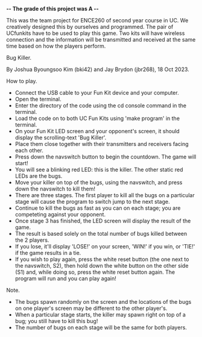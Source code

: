 **-- The grade of this project was A --**

This was the team project for ENCE260 of second year course in UC.
We creatively designed this by ourselves and programmed.
The pair of UCfunkits have to be used to play this game.
Two kits will have wireless connection and the information will be transmitted and received at the same time based on how the players perform.



Bug Killer.

By Joshua Byoungsoo Kim (bki42) and Jay Brydon (jbr268), 18 Oct 2023.

How to play.
 - Connect the USB cable to your Fun Kit device and your computer.
 - Open the terminal.
 - Enter the directory of the code using the cd console command in the terminal.
 - Load the code on to both UC Fun Kits using 'make program' in the terminal.
 - On your Fun Kit LED screen and your opponent's screen, it should display the scrolling-text 'Bug Killer'.
 - Place them close together with their transmitters and receivers facing each other.
 - Press down the navswitch button to begin the countdown. The game will start!
 - You will see a blinking red LED: this is the killer. The other static red LEDs are the bugs.
 - Move your killer on top of the bugs, using the navswitch, and press down the navswitch to kill them!
 - There are three stages. The first player to kill all the bugs on a particular stage will cause the program to switch jump to the next stage.
 - Continue to kill the bugs as fast as you can on each stage; you are competeting against your opponent.
 - Once stage 3 has finished, the LED screen will display the result of the game.
 - The result is based solely on the total number of bugs killed between the 2 players.
 - If you lose, it'll display 'LOSE!' on your screen, 'WIN!' if you win, or 'TIE!' if the game results in a tie.
 - If you wish to play again, press the white reset button (the one next to the navswitch, S2), then hold down the white button on the other side (S1) and,
   while doing so, press the white reset button again. The program will run and you can play again!

Note.
 - The bugs spawn randomly on the screen and the locations of the bugs on one player's screen may be different to the other player's.
 - When a particular stage starts, the killer may spawn right on top of a bug; you still have to kill this bug!
 - The number of bugs on each stage will be the same for both players.

